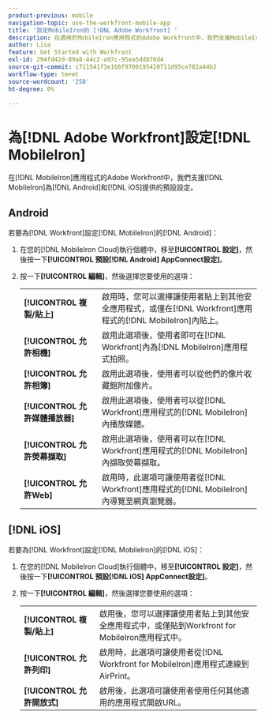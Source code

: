 ```yaml
---
product-previous: mobile
navigation-topic: use-the-workfront-mobile-app
title: '設定MobileIron的 [!DNL Adobe Workfront] '
description: 在適用於MobileIron應用程式的Adobe Workfront中，我們支援MobileIron為Android和iOS提供的預設設定。
author: Lisa
feature: Get Started with Workfront
exl-id: 294fd42d-89a8-44c2-a97c-95ea5dd876d4
source-git-commit: c711541f3e166f9700195420711d95ce782a44b2
workflow-type: tm+mt
source-wordcount: '258'
ht-degree: 0%

---
```


# 為[!DNL Adobe Workfront]設定[!DNL MobileIron]

在[!DNL MobileIron]應用程式的Adobe Workfront中，我們支援[!DNL MobileIron]為[!DNL Android]和[!DNL iOS]提供的預設設定。

## Android

若要為[!DNL Workfront]設定[!DNL MobileIron]的[!DNL Android]：

1. 在您的[!DNL MobileIron Cloud]執行個體中，移至&#x200B;**[!UICONTROL 設定]**，然後按一下&#x200B;**[!UICONTROL 預設[!DNL Android] AppConnect設定]**。

1. 按一下&#x200B;**[!UICONTROL 編輯]**，然後選擇您要使用的選項：

   <table style="table-layout:auto">
    <tr>
        <td><strong>[!UICONTROL 複製/貼上]</strong></td>
        <td>啟用時，您可以選擇讓使用者貼上到其他安全應用程式，或僅在[!DNL Workfront]應用程式的[!DNL MobileIron]內貼上。</td>
    </tr>
    <tr>
        <td><strong>[!UICONTROL 允許相機]</strong></td>
        <td>啟用此選項後，使用者即可在[!DNL Workfront]內為[!DNL MobileIron]應用程式拍照。</td>
    </tr>
    <tr>
        <td><strong>[!UICONTROL 允許相簿]</strong></td>
        <td>啟用此選項後，使用者可以從他們的像片收藏館附加像片。</td>
    </tr>
    <tr>
        <td><strong>[!UICONTROL 允許媒體播放器]</strong></td>
        <td>啟用此選項後，使用者可以從[!DNL Workfront]應用程式的[!DNL MobileIron]內播放媒體。</td>
    </tr>
    <tr>
        <td><strong>[!UICONTROL 允許熒幕擷取]</strong></td>
        <td>啟用此選項後，使用者可以在[!DNL Workfront]應用程式的[!DNL MobileIron]內擷取熒幕擷取。</td>
    </tr>
    <tr>
        <td><strong>[!UICONTROL 允許Web]</strong></td>
        <td>啟用時，此選項可讓使用者從[!DNL Workfront]應用程式的[!DNL MobileIron]內導覽至網頁瀏覽器。</td>
    </tr>
   </table>

## [!DNL iOS]

若要為[!DNL Workfront]設定[!DNL MobileIron]的[!DNL iOS]：

1. 在您的[!DNL MobileIron Cloud]執行個體中，移至&#x200B;**[!UICONTROL 設定]**，然後按一下&#x200B;**[!UICONTROL 預設[!DNL iOS] AppConnect設定]**。

1. 按一下&#x200B;**[!UICONTROL 編輯]**，然後選擇您要使用的選項：

   <table style="table-layout:auto">
    <tr>
        <td><strong>[!UICONTROL 複製/貼上]</strong></td>
        <td>啟用後，您可以選擇讓使用者貼上到其他安全應用程式中，或僅貼到Workfront for MobileIron應用程式中。</td>
    </tr>
    <tr>
        <td><strong>[!UICONTROL 允許列印]</strong></td>
        <td>啟用時，此選項可讓使用者從[!DNL Workfront for MobileIron]應用程式連線到AirPrint。</td>
    </tr>
    <tr>
        <td><strong>[!UICONTROL 允許開放式]</strong></td>
        <td>啟用後，此選項可讓使用者使用任何其他適用的應用程式開啟URL。</td>
    </tr>
   </table>
